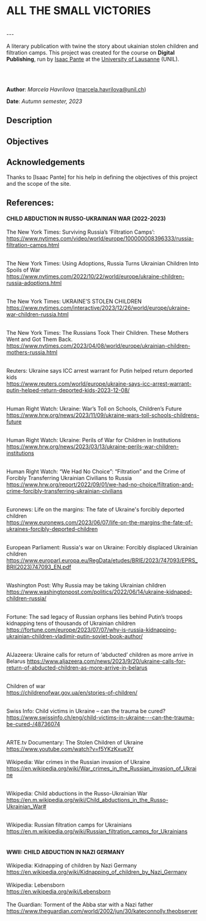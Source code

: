 # ALL THE SMALL VICTORIES
<br>
---

A literary publication with twine the story about ukainian stolen children and filtration camps.  This project was created for the course on **Digital Publishing**, run by [Isaac Pante](https://github.com/ipante) at the [University of Lausanne](https://www.unil.ch/) (UNIL).


<br><br>

**Author**: _Marcela Havrilova_ (<marcela.havrilova@unil.ch>)

**Date**: _Autumn semester, 2023_

## Description



## Objectives


## Acknowledgements

Thanks to [Isaac Pante] for his help in defining the objectives of this project and the scope of the site.


## References:

#### CHILD ABDUCTION IN RUSSO-UKRAINIAN WAR (2022-2023)

The New York Times: Surviving Russia’s ‘Filtration Camps’: <br>
https://www.nytimes.com/video/world/europe/100000008396333/russia-filtration-camps.html
<br>
<br>

The New York Times: Using Adoptions, Russia Turns Ukrainian Children Into Spoils of War <br>
https://www.nytimes.com/2022/10/22/world/europe/ukraine-children-russia-adoptions.html
<br><br>

The New York Times: UKRAINE’S STOLEN CHILDREN<br>
https://www.nytimes.com/interactive/2023/12/26/world/europe/ukraine-war-children-russia.html
<br><br>

The New York Times: The Russians Took Their Children. These Mothers Went and Got Them Back. <br>
https://www.nytimes.com/2023/04/08/world/europe/ukrainian-children-mothers-russia.html
<br><br>

Reuters: Ukraine says ICC arrest warrant for Putin helped return deported kids <br>
https://www.reuters.com/world/europe/ukraine-says-icc-arrest-warrant-putin-helped-return-deported-kids-2023-12-08/
<br><br>

Human Right Watch: Ukraine: War’s Toll on Schools, Children’s Future <br>
https://www.hrw.org/news/2023/11/09/ukraine-wars-toll-schools-childrens-future
<br><br>

Human Right Watch: Ukraine: Perils of War for Children in Institutions <br>
https://www.hrw.org/news/2023/03/13/ukraine-perils-war-children-institutions
<br><br>

Human Right Watch: “We Had No Choice”: “Filtration” and the Crime of Forcibly Transferring Ukrainian Civilians to Russia<br>
https://www.hrw.org/report/2022/09/01/we-had-no-choice/filtration-and-crime-forcibly-transferring-ukrainian-civilians
<br><br>

Euronews: Life on the margins: The fate of Ukraine's forcibly deported children<br>
https://www.euronews.com/2023/06/07/life-on-the-margins-the-fate-of-ukraines-forcibly-deported-children
<br><br>

European Parliament: Russia's war on Ukraine: Forcibly displaced Ukrainian children <br>
https://www.europarl.europa.eu/RegData/etudes/BRIE/2023/747093/EPRS_BRI(2023)747093_EN.pdf
<br><br>

Washington Post: Why Russia may be taking Ukrainian children <br>
https://www.washingtonpost.com/politics/2022/06/14/ukraine-kidnaped-children-russia/
<br><br>

Fortune: The sad legacy of Russian orphans lies behind Putin’s troops kidnapping tens of thousands of Ukrainian children <br>
https://fortune.com/europe/2023/07/07/why-is-russia-kidnapping-ukrainian-children-vladimir-putin-soviet-book-author/
<br><br>

AlJazeera: Ukraine calls for return of ‘abducted’ children as more arrive in Belarus
https://www.aljazeera.com/news/2023/9/20/ukraine-calls-for-return-of-abducted-children-as-more-arrive-in-belarus 
<br><br>


Children of war<br>
https://childrenofwar.gov.ua/en/stories-of-children/
<br><br>

Swiss Info: Child victims in Ukraine – can the trauma be cured?<br>
https://www.swissinfo.ch/eng/child-victims-in-ukraine---can-the-trauma-be-cured-/48736074
<br><br>

ARTE.tv Documentary: The Stolen Children of Ukraine <br>
https://www.youtube.com/watch?v=f5YKzKxue3Y
<br>
<br>
Wikipedia: War crimes in the Russian invasion of Ukraine<br>
https://en.wikipedia.org/wiki/War_crimes_in_the_Russian_invasion_of_Ukraine
<br><br>

Wikipedia: Child abductions in the Russo-Ukrainian War<br>
https://en.m.wikipedia.org/wiki/Child_abductions_in_the_Russo-Ukrainian_War#
<br><br>

Wikipedia: Russian filtration camps for Ukrainians <br>
https://en.m.wikipedia.org/wiki/Russian_filtration_camps_for_Ukrainians
<br><br>

#### WWII: CHILD ABDUCTION IN NAZI GERMANY

Wikipedia: Kidnapping of children by Nazi Germany <br>
https://en.wikipedia.org/wiki/Kidnapping_of_children_by_Nazi_Germany
<br><br>
Wikipedia: Lebensborn <br>
https://en.wikipedia.org/wiki/Lebensborn
<br><br>
The Guardian: Torment of the Abba star with a Nazi father <br>
https://www.theguardian.com/world/2002/jun/30/kateconnolly.theobserver
<br><br>
